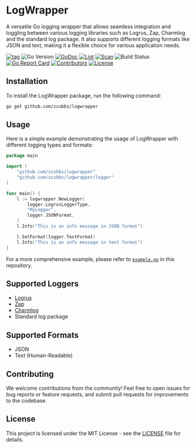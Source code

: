 # LogWrapper

A versatile Go logging wrapper that allows seamless integration and toggling between various logging libraries such as Logrus, Zap, Charmlog and the standard log package. It also supports different logging formats like JSON and text, making it a flexible choice for various application needs.

[![tag](https://img.shields.io/github/tag/zcubbs/logwrapper)](https://github.com/zcubbs/logwrapper/releases)
![Go Version](https://img.shields.io/badge/Go-%3E%3D%201.21-%23007d9c)
[![GoDoc](https://godoc.org/github.com/zcubbs/logwrapper?status.svg)](https://pkg.go.dev/github.com/zcubbs/logwrapper)
[![Lint](https://github.com/zcubbs/logwrapper/actions/workflows/lint.yaml/badge.svg)](https://github.com/zcubbs/logwrapper/actions/workflows/lint.yaml)
[![Scan](https://github.com/zcubbs/logwrapper/actions/workflows/scan.yaml/badge.svg?branch=main)](https://github.com/zcubbs/logwrapper/actions/workflows/scan.yaml)
![Build Status](https://github.com/zcubbs/logwrapper/actions/workflows/test.yaml/badge.svg)
[![Go Report Card](https://goreportcard.com/badge/github.com/zcubbs/logwrapper)](https://goreportcard.com/report/github.com/zcubbs/logwrapper)
[![Contributors](https://img.shields.io/github/contributors/zcubbs/logwrapper)](https://github.com/zcubbs/logwrapper/graphs/contributors)
[![License](https://img.shields.io/github/license/zcubbs/logwrapper.svg)](./LICENSE)

## Installation

To install the LogWrapper package, run the following command:

```bash
go get github.com/zcubbs/logwrapper
```

## Usage

Here is a simple example demonstrating the usage of LogWrapper with different logging types and formats:

```go
package main

import (
    "github.com/zcubbs/logwrapper"
    "github.com/zcubbs/logwrapper/logger"
)

func main() {
	l := logwrapper.NewLogger(
        logger.LogrusLoggerType, 
		"MyLogger",
        logger.JSONFormat, 
    )
	l.Info("This is an info message in JSON format")

	l.SetFormat(logger.TextFormat)
	l.Info("This is an info message in text format")
}
```

For a more comprehensive example, please refer to [`example.go`](./examples/example.go) in this repository.

## Supported Loggers

- [Logrus](https://github.com/sirupsen/logrus)
- [Zap](https://github.com/uber-go/zap)
- [Charmlog](https://github.com/charmbracelet/log)
- Standard log package

## Supported Formats

- JSON
- Text (Human-Readable)

## Contributing

We welcome contributions from the community! Feel free to open issues for bug reports or feature requests, and submit pull requests for improvements to the codebase.

## License

This project is licensed under the MIT License - see the [LICENSE](LICENSE) file for details.
